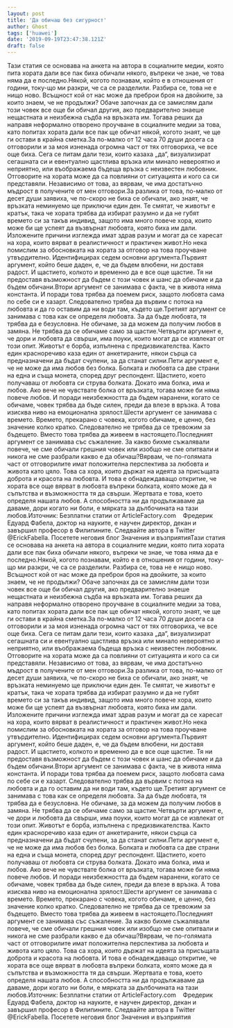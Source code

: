 ```yaml
---
layout: post
title: 'Да обичаш без сигурност'
author: Ghost
tags: ['huawei']
date: '2019-09-19T23:47:38.121Z'
draft: false
---
```


Тази статия се основава на анкета на автора в социалните медии, която пита хората дали все пак биха обичали някого, въпреки че знае, че това няма да е последно.Някой, когото познавам, който е в отношения от години, току-що ми разкри, че са се разделили. Разбира се, това не е нищо ново. Всъщност кой от нас може да преброи броя на двойките, за които знаем, че не продължи? Обаче започнах да се замислям дали този човек все още би обичал другия, ако предварително знаеше нещастната и неизбежна съдба на връзката им. Тогава реших да направя неформално отворено проучване в социалните медии за това, като попитах хората дали все пак ще обичат някой, когото знаят, че ще ги остави в крайна сметка.За по-малко от 12 часа 70 души досега са отговорили и за моя изненада огромна част от тях отговориха, че все още биха. Сега се питам дали тези, които казаха „да“, визуализират сегашната си и евентуално щастлива връзка или минало невероятно и неприятно, или въображаема бъдеща връзка с неизвестен любовник. Отговорите на хората може да са повлияни от ситуацията и кого са си представяли. Независимо от това, аз вярвам, че има достатъчно мъдрост в получените от мен отговори.За разлика от това, по-малко от десет души заявиха, че по-скоро не биха се обичали, ако знаят, че връзката неминуемо ще приключи един ден. Те смятат, че животът е кратък, така че хората трябва да избират разумно и да не губят времето си за такъв индивид, защото има много повече хора, които може би ще успеят да възвърнат любовта, която биха им дали. Изложените причини изглежда имат здрав разум и могат да се харесат на хора, които вярват в реалистичност и практичен живот.Но нека помислим за обосновката на хората за отговор на това проучване утвърдително. Идентифицирах седем основни аргумента.Първият аргумент, който беше даден, е, че да бъдем влюбени, ни доставя радост. И щастието, колкото и временно да е все още щастие. Тя ни предоставя възможност да бъдем с този човек и шанс да обичаме и да бъдем обичани.Втори аргумент се занимава с факта, че в живота няма константа. И поради това трябва да поемем риск, защото любовта сама по себе си е хазарт. Следователно трябва да вървим с потока на любовта и да го оставим да ни води там, където ще.Третият аргумент се занимава с това как се определя любовта. За да бъде любовта, тя трябва да е безусловна. Не обичаме, за да можем да получим любов в замяна. Не трябва да се обичаме само за щастие.Четвърти аргумент е, че дори и любовта да свърши, има поуки, които могат да се извлекат от този опит. Животът е борба, изпълнена с предизвикателства. Както един красноречиво каза един от анкетираните, някои сърца са предназначени да бъдат счупени, за да станат силни.Пети аргумент е, че не може да има любов без болка. Болката и любовта са две страни на една и съща монета, според друг респондент. Щастието, което получаваш от любовта си струва болката. Докато има болка, има и любов. Ако вече не чувствате болка от връзката, тогава може би няма повече любов. И поради неизбежността да бъдем наранени, когато се обичаме, човек трябва да бъде силен, преди да влезе в връзка. А това изисква ниво на емоционална зрялост.Шести аргумент се занимава с времето. Времето, прекарано с човека, когото обичаме, е ценно, без значение колко кратко. Следователно не трябва да се тревожим за бъдещето. Вместо това трябва да живеем в настоящето.Последният аргумент се занимава със съжаление. За какво бихме съжалявали повече, че сме обичали грешния човек или изобщо не сме опитвали и никога не сме разбрали какво е да обичаш?Вярвам, че по-голямата част от отговорилите имат положителна перспектива за любовта и живота като цяло. Това са хора, които държат на идеята за присъщата доброта и красота на любовта. И това е обнадеждаващо откритие, че хората все още вярват в любовта въпреки болката, която може да я съпътства и възможността тя да свърши. Жертвата е това, което определя нашата любов. А способността ни да продължаваме да даваме, дори когато ни боли, е мярката за дълбочината на тази любов.Източник: Безплатни статии от ArticleFactory.com    Фредерик Едуард Фабела, доктор на науките, е научен директор, декан и завършил професор в Филипините. Следвайте автора в Twitter @ErickFabella. Посетете неговия блог Значения и възприятияТази статия се основава на анкета на автора в социалните медии, която пита хората дали все пак биха обичали някого, въпреки че знае, че това няма да е последно.Някой, когото познавам, който е в отношения от години, току-що ми разкри, че са се разделили. Разбира се, това не е нищо ново. Всъщност кой от нас може да преброи броя на двойките, за които знаем, че не продължи? Обаче започнах да се замислям дали този човек все още би обичал другия, ако предварително знаеше нещастната и неизбежна съдба на връзката им. Тогава реших да направя неформално отворено проучване в социалните медии за това, като попитах хората дали все пак ще обичат някой, когото знаят, че ще ги остави в крайна сметка.За по-малко от 12 часа 70 души досега са отговорили и за моя изненада огромна част от тях отговориха, че все още биха. Сега се питам дали тези, които казаха „да“, визуализират сегашната си и евентуално щастлива връзка или минало невероятно и неприятно, или въображаема бъдеща връзка с неизвестен любовник. Отговорите на хората може да са повлияни от ситуацията и кого са си представяли. Независимо от това, аз вярвам, че има достатъчно мъдрост в получените от мен отговори.За разлика от това, по-малко от десет души заявиха, че по-скоро не биха се обичали, ако знаят, че връзката неминуемо ще приключи един ден. Те смятат, че животът е кратък, така че хората трябва да избират разумно и да не губят времето си за такъв индивид, защото има много повече хора, които може би ще успеят да възвърнат любовта, която биха им дали. Изложените причини изглежда имат здрав разум и могат да се харесат на хора, които вярват в реалистичност и практичен живот.Но нека помислим за обосновката на хората за отговор на това проучване утвърдително. Идентифицирах седем основни аргумента.Първият аргумент, който беше даден, е, че да бъдем влюбени, ни доставя радост. И щастието, колкото и временно да е все още щастие. Тя ни предоставя възможност да бъдем с този човек и шанс да обичаме и да бъдем обичани.Втори аргумент се занимава с факта, че в живота няма константа. И поради това трябва да поемем риск, защото любовта сама по себе си е хазарт. Следователно трябва да вървим с потока на любовта и да го оставим да ни води там, където ще.Третият аргумент се занимава с това как се определя любовта. За да бъде любовта, тя трябва да е безусловна. Не обичаме, за да можем да получим любов в замяна. Не трябва да се обичаме само за щастие.Четвърти аргумент е, че дори и любовта да свърши, има поуки, които могат да се извлекат от този опит. Животът е борба, изпълнена с предизвикателства. Както един красноречиво каза един от анкетираните, някои сърца са предназначени да бъдат счупени, за да станат силни.Пети аргумент е, че не може да има любов без болка. Болката и любовта са две страни на една и съща монета, според друг респондент. Щастието, което получаваш от любовта си струва болката. Докато има болка, има и любов. Ако вече не чувствате болка от връзката, тогава може би няма повече любов. И поради неизбежността да бъдем наранени, когато се обичаме, човек трябва да бъде силен, преди да влезе в връзка. А това изисква ниво на емоционална зрялост.Шести аргумент се занимава с времето. Времето, прекарано с човека, когото обичаме, е ценно, без значение колко кратко. Следователно не трябва да се тревожим за бъдещето. Вместо това трябва да живеем в настоящето.Последният аргумент се занимава със съжаление. За какво бихме съжалявали повече, че сме обичали грешния човек или изобщо не сме опитвали и никога не сме разбрали какво е да обичаш?Вярвам, че по-голямата част от отговорилите имат положителна перспектива за любовта и живота като цяло. Това са хора, които държат на идеята за присъщата доброта и красота на любовта. И това е обнадеждаващо откритие, че хората все още вярват в любовта въпреки болката, която може да я съпътства и възможността тя да свърши. Жертвата е това, което определя нашата любов. А способността ни да продължаваме да даваме, дори когато ни боли, е мярката за дълбочината на тази любов.Източник: Безплатни статии от ArticleFactory.com    Фредерик Едуард Фабела, доктор на науките, е научен директор, декан и завършил професор в Филипините. Следвайте автора в Twitter @ErickFabella. Посетете неговия блог Значения и възприятия
